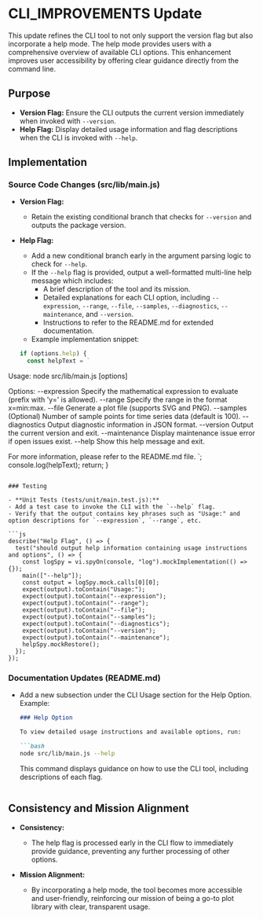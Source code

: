 # CLI_IMPROVEMENTS Update

This update refines the CLI tool to not only support the version flag but also incorporate a help mode. The help mode provides users with a comprehensive overview of available CLI options. This enhancement improves user accessibility by offering clear guidance directly from the command line.

## Purpose
- **Version Flag:** Ensure the CLI outputs the current version immediately when invoked with `--version`.
- **Help Flag:** Display detailed usage information and flag descriptions when the CLI is invoked with `--help`.

## Implementation

### Source Code Changes (src/lib/main.js)

- **Version Flag:**
  - Retain the existing conditional branch that checks for `--version` and outputs the package version.

- **Help Flag:**
  - Add a new conditional branch early in the argument parsing logic to check for `--help`.
  - If the `--help` flag is provided, output a well-formatted multi-line help message which includes:
    - A brief description of the tool and its mission.
    - Detailed explanations for each CLI option, including `--expression`, `--range`, `--file`, `--samples`, `--diagnostics`, `--maintenance`, and `--version`.
    - Instructions to refer to the README.md for extended documentation.
  - Example implementation snippet:

  ```js
  if (options.help) {
    const helpText = `
Usage: node src/lib/main.js [options]

Options:
  --expression <expression>  Specify the mathematical expression to evaluate (prefix with 'y=' is allowed).
  --range <range>            Specify the range in the format x=min:max.
  --file <filename>          Generate a plot file (supports SVG and PNG).
  --samples <number>         (Optional) Number of sample points for time series data (default is 100).
  --diagnostics              Output diagnostic information in JSON format.
  --version                Output the current version and exit.
  --maintenance            Display maintenance issue error if open issues exist.
  --help                   Show this help message and exit.

For more information, please refer to the README.md file.
`;
    console.log(helpText);
    return;
  }
  ```

### Testing

- **Unit Tests (tests/unit/main.test.js):**
  - Add a test case to invoke the CLI with the `--help` flag.
  - Verify that the output contains key phrases such as "Usage:" and option descriptions for `--expression`, `--range`, etc.

  ```js
  describe("Help Flag", () => {
    test("should output help information containing usage instructions and options", () => {
      const logSpy = vi.spyOn(console, "log").mockImplementation(() => {});
      main(["--help"]);
      const output = logSpy.mock.calls[0][0];
      expect(output).toContain("Usage:");
      expect(output).toContain("--expression");
      expect(output).toContain("--range");
      expect(output).toContain("--file");
      expect(output).toContain("--samples");
      expect(output).toContain("--diagnostics");
      expect(output).toContain("--version");
      expect(output).toContain("--maintenance");
      helpSpy.mockRestore();
    });
  });
  ```

### Documentation Updates (README.md)

- Add a new subsection under the CLI Usage section for the Help Option. Example:

  ```markdown
  ### Help Option

  To view detailed usage instructions and available options, run:

  ```bash
  node src/lib/main.js --help
  ```

  This command displays guidance on how to use the CLI tool, including descriptions of each flag.
  ```

## Consistency and Mission Alignment

- **Consistency:**
  - The help flag is processed early in the CLI flow to immediately provide guidance, preventing any further processing of other options.

- **Mission Alignment:**
  - By incorporating a help mode, the tool becomes more accessible and user-friendly, reinforcing our mission of being a go-to plot library with clear, transparent usage.
